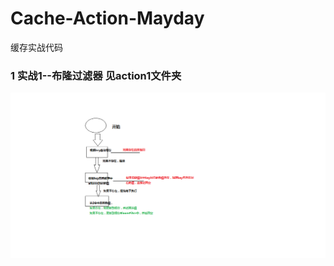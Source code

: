 # Cache-Action-Mayday
缓存实战代码

### 1 实战1--布隆过滤器 见action1文件夹

![images](https://github.com/mayday05/Cache-Action-Mayday/blob/master/images/%E7%BC%93%E5%AD%98%E7%A9%BF%E9%80%8F%E6%96%B9%E6%A1%88%E4%BA%8C-BloomFilter.png)

